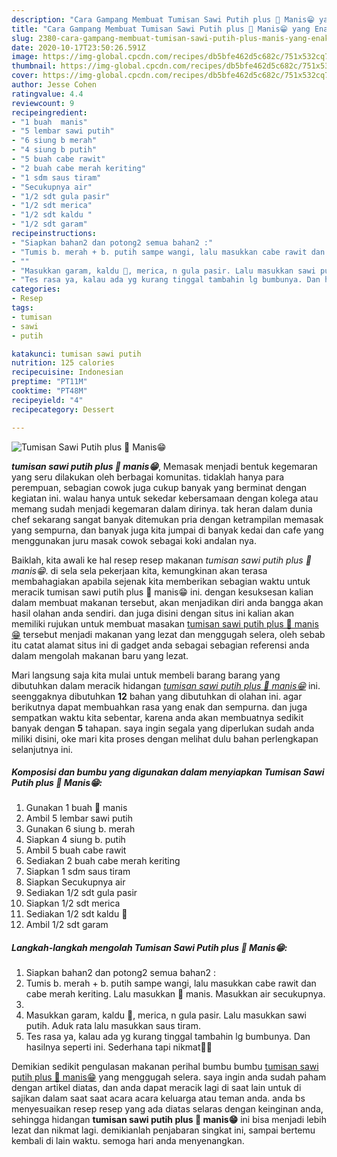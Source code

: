 ```yaml
---
description: "Cara Gampang Membuat Tumisan Sawi Putih plus 🌽 Manis😁 yang Enak Banget"
title: "Cara Gampang Membuat Tumisan Sawi Putih plus 🌽 Manis😁 yang Enak Banget"
slug: 2380-cara-gampang-membuat-tumisan-sawi-putih-plus-manis-yang-enak-banget
date: 2020-10-17T23:50:26.591Z
image: https://img-global.cpcdn.com/recipes/db5bfe462d5c682c/751x532cq70/tumisan-sawi-putih-plus-🌽-manis😁-foto-resep-utama.jpg
thumbnail: https://img-global.cpcdn.com/recipes/db5bfe462d5c682c/751x532cq70/tumisan-sawi-putih-plus-🌽-manis😁-foto-resep-utama.jpg
cover: https://img-global.cpcdn.com/recipes/db5bfe462d5c682c/751x532cq70/tumisan-sawi-putih-plus-🌽-manis😁-foto-resep-utama.jpg
author: Jesse Cohen
ratingvalue: 4.4
reviewcount: 9
recipeingredient:
- "1 buah  manis"
- "5 lembar sawi putih"
- "6 siung b merah"
- "4 siung b putih"
- "5 buah cabe rawit"
- "2 buah cabe merah keriting"
- "1 sdm saus tiram"
- "Secukupnya air"
- "1/2 sdt gula pasir"
- "1/2 sdt merica"
- "1/2 sdt kaldu "
- "1/2 sdt garam"
recipeinstructions:
- "Siapkan bahan2 dan potong2 semua bahan2 :"
- "Tumis b. merah + b. putih sampe wangi, lalu masukkan cabe rawit dan cabe merah keriting. Lalu masukkan 🌽 manis. Masukkan air secukupnya."
- ""
- "Masukkan garam, kaldu 🍄, merica, n gula pasir. Lalu masukkan sawi putih. Aduk rata lalu masukkan saus tiram."
- "Tes rasa ya, kalau ada yg kurang tinggal tambahin lg bumbunya. Dan hasilnya seperti ini. Sederhana tapi nikmat🤭😁"
categories:
- Resep
tags:
- tumisan
- sawi
- putih

katakunci: tumisan sawi putih 
nutrition: 125 calories
recipecuisine: Indonesian
preptime: "PT11M"
cooktime: "PT48M"
recipeyield: "4"
recipecategory: Dessert

---
```



![Tumisan Sawi Putih plus 🌽 Manis😁](https://img-global.cpcdn.com/recipes/db5bfe462d5c682c/751x532cq70/tumisan-sawi-putih-plus-🌽-manis😁-foto-resep-utama.jpg)

<b><i>tumisan sawi putih plus 🌽 manis😁</i></b>, Memasak menjadi bentuk kegemaran yang seru dilakukan oleh berbagai komunitas. tidaklah hanya para perempuan, sebagian cowok juga cukup banyak yang berminat dengan kegiatan ini. walau hanya untuk sekedar kebersamaan dengan kolega atau memang sudah menjadi kegemaran dalam dirinya. tak heran dalam dunia chef sekarang sangat banyak ditemukan pria dengan ketrampilan memasak yang sempurna, dan banyak juga kita jumpai di banyak kedai dan cafe yang menggunakan juru masak cowok sebagai koki andalan nya.

Baiklah, kita awali ke hal resep resep makanan <i>tumisan sawi putih plus 🌽 manis😁</i>. di sela sela pekerjaan kita, kemungkinan akan terasa membahagiakan apabila sejenak kita memberikan sebagian waktu untuk meracik tumisan sawi putih plus 🌽 manis😁 ini. dengan kesuksesan kalian dalam membuat makanan tersebut, akan menjadikan diri anda bangga akan hasil olahan anda sendiri. dan juga disini dengan situs ini kalian akan memiliki rujukan untuk membuat masakan <u>tumisan sawi putih plus 🌽 manis😁</u> tersebut menjadi makanan yang lezat dan menggugah selera, oleh sebab itu catat alamat situs ini di gadget anda sebagai sebagian referensi anda dalam mengolah makanan baru yang lezat.




Mari langsung saja kita mulai untuk membeli barang barang yang dibutuhkan dalam meracik hidangan <u><i>tumisan sawi putih plus 🌽 manis😁</i></u> ini. seenggaknya dibutuhkan <b>12</b> bahan yang dibutuhkan di olahan ini. agar berikutnya dapat membuahkan rasa yang enak dan sempurna. dan juga sempatkan waktu kita sebentar, karena anda akan membuatnya sedikit banyak dengan <b>5</b> tahapan. saya ingin segala yang diperlukan sudah anda miliki disini, oke mari kita proses dengan melihat dulu bahan perlengkapan selanjutnya ini.

<!--inarticleads1-->

##### Komposisi dan bumbu yang digunakan dalam menyiapkan Tumisan Sawi Putih plus 🌽 Manis😁:

1. Gunakan 1 buah 🌽 manis
1. Ambil 5 lembar sawi putih
1. Gunakan 6 siung b. merah
1. Siapkan 4 siung b. putih
1. Ambil 5 buah cabe rawit
1. Sediakan 2 buah cabe merah keriting
1. Siapkan 1 sdm saus tiram
1. Siapkan Secukupnya air
1. Sediakan 1/2 sdt gula pasir
1. Siapkan 1/2 sdt merica
1. Sediakan 1/2 sdt kaldu 🍄
1. Ambil 1/2 sdt garam




<!--inarticleads2-->

##### Langkah-langkah mengolah Tumisan Sawi Putih plus 🌽 Manis😁:

1. Siapkan bahan2 dan potong2 semua bahan2 :
1. Tumis b. merah + b. putih sampe wangi, lalu masukkan cabe rawit dan cabe merah keriting. Lalu masukkan 🌽 manis. Masukkan air secukupnya.
1. 
1. Masukkan garam, kaldu 🍄, merica, n gula pasir. Lalu masukkan sawi putih. Aduk rata lalu masukkan saus tiram.
1. Tes rasa ya, kalau ada yg kurang tinggal tambahin lg bumbunya. Dan hasilnya seperti ini. Sederhana tapi nikmat🤭😁




Demikian sedikit pengulasan makanan perihal bumbu bumbu <u>tumisan sawi putih plus 🌽 manis😁</u> yang menggugah selera. saya ingin anda sudah paham dengan artikel diatas, dan anda dapat meracik lagi di saat lain untuk di sajikan dalam saat saat acara acara keluarga atau teman anda. anda bs menyesuaikan resep resep yang ada diatas selaras dengan keinginan anda, sehingga hidangan <b>tumisan sawi putih plus 🌽 manis😁</b> ini bisa menjadi lebih lezat dan nikmat lagi. demikianlah penjabaran singkat ini, sampai bertemu kembali di lain waktu. semoga hari anda menyenangkan.
